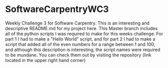 # SoftwareCarpentryWC3
Weekly Challenge 3 for Software Carpentry.
This is an interesting and descriptive README.md for my project here.
  This Master branch includes all of the python scripts I was required to make for this weeks challenge.
  For part 1 I had to make a "Hello World" script, and for part 2 I had to make a script that added all
  of the even numbers for a range between 1 and 100, and although this description is interesting, the script
  names were required to be mundane.
You can check them out by visiting the repository (link located in the upper right hand corner)
